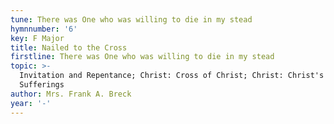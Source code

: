 ```yaml
---
tune: There was One who was willing to die in my stead
hymnnumber: '6'
key: F Major
title: Nailed to the Cross
firstline: There was One who was willing to die in my stead
topic: >-
  Invitation and Repentance; Christ: Cross of Christ; Christ: Christ's
  Sufferings
author: Mrs. Frank A. Breck
year: '-'
---
```

